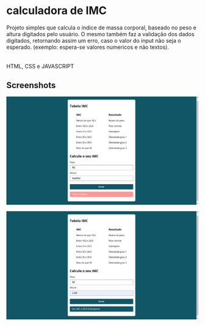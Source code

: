 
# calculadora de IMC
Projeto simples que calcula o índice de massa corporal, baseado no peso e altura digitados pelo usuário.
O mesmo também faz a validação dos dados digitados, retornando assim um erro, caso o valor do input não seja o esperado.
(exemplo: espera-se valores numericos e não textos).
######
HTML, CSS e JAVASCRIPT

## Screenshots
![App Screenshot](https://github.com/Lul4t3ch/calculador-de-IMC/blob/master/screenshots/Screenshot%20from%202022-12-04%2012-53-56.png?raw=true)

![App Screenshot](https://github.com/Lul4t3ch/calculador-de-IMC/blob/master/screenshots/Screenshot%20from%202022-12-04%2012-54-39.png?raw=true)


